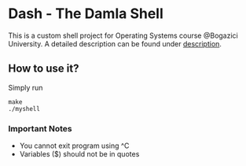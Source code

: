 # Dash - The Damla Shell

This is a custom shell project for Operating Systems course @Bogazici University. A detailed description can be found under [description](/description/CMPE322_Project1_2023.pdf).

## How to use it?

Simply run

```
make
./myshell
```

### Important Notes

- You cannot exit program using ^C
- Variables ($) should not be in quotes
